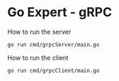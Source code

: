 # Go Expert - gRPC

How to run the server
```
go run cmd/grpcServer/main.go
```

How to run the client
```
go run cmd/grpcClient/main.go
```